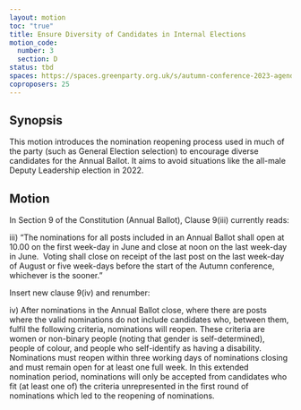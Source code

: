 ```yaml
---
layout: motion
toc: "true"
title: Ensure Diversity of Candidates in Internal Elections
motion_code:
  number: 3
  section: D
status: tbd
spaces: https://spaces.greenparty.org.uk/s/autumn-conference-2023-agenda-forum/post/post/view?id=10552
coproposers: 25
---
```

## Synopsis

This motion introduces the nomination reopening process used in much of the party (such as General Election selection) to encourage diverse candidates for the Annual Ballot. It aims to avoid situations like the all-male Deputy Leadership election in 2022.

## Motion

In Section 9 of the Constitution (Annual Ballot), Clause 9(iii) currently reads:

iii) “The nominations for all posts included in an Annual Ballot shall open at 10.00 on the first week-day in June and close at noon on the last week-day in June.  Voting shall close on receipt of the last post on the last week-day of August or five week-days before the start of the Autumn conference, whichever is the sooner.”

Insert new clause 9(iv) and renumber:

iv) After nominations in the Annual Ballot close, where there are posts where the valid nominations do not include candidates who, between them, fulfil the following criteria, nominations will reopen. These criteria are women or non-binary people (noting that gender is self-determined), people of colour, and people who self-identify as having a disability. Nominations must reopen within three working days of nominations closing and must remain open for at least one full week. In this extended nomination period, nominations will only be accepted from candidates who fit (at least one of) the criteria unrepresented in the first round of nominations which led to the reopening of nominations.